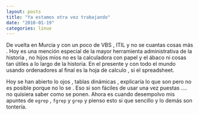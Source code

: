 ```yaml
---
layout: posts
title: "Ya estamos otra vez trabajando"
date: "2010-01-19"
categories: linux
---
```


De vuelta en Murcia y con un poco de VBS , ITIL y no se cuantas cosas más . Hoy es una mención especial de la mayor herramienta administrativa de la historia , no hijos míos no es la calculadora con papel y el ábaco ni cosas tan útiles a lo largo de la historia. En el presente y con todo el mundo usando ordenadores al final es la hoja de calculo , si el spreadsheet.

Hoy se han abierto lo ojos , tablas dinámicas , explicaría lo que son pero no es posible porque no lo se . Eso si son fáciles de usar una vez puestas .... no quisiera saber como se ponen. Ahora es cuando desempolvo mis apuntes de `egrep` , `fgrep` y `grep` y pienso esto si que sencillo y lo demás son tontería.
